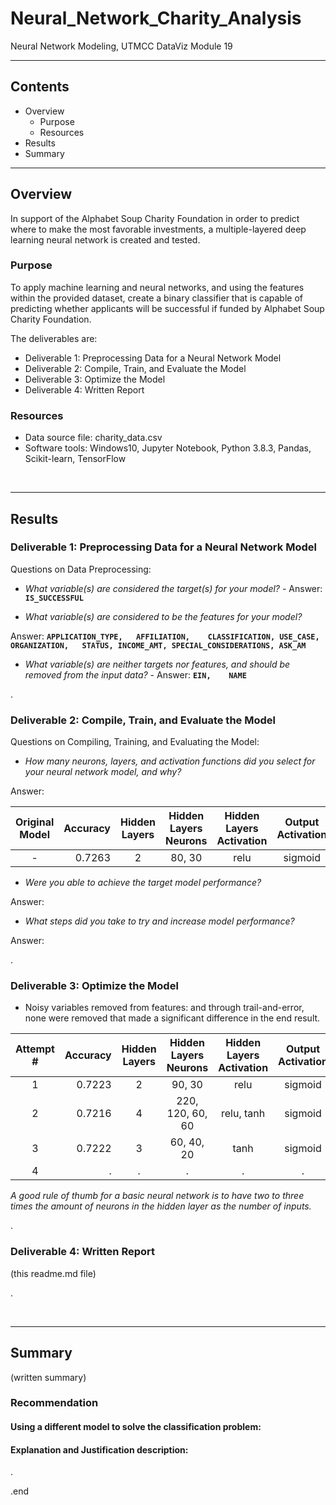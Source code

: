 # Neural_Network_Charity_Analysis
Neural Network Modeling, UTMCC DataViz Module 19

---

## Contents 
  * Overview
    - Purpose
    - Resources
  * Results
  * Summary
 

---  

## Overview 
  
  In support of the Alphabet Soup Charity Foundation in order to predict where to make the most favorable investments, a multiple-layered deep learning neural network is created and tested. 

   ### Purpose
   To apply machine learning and neural networks, and using the features within the provided dataset, create a binary classifier that is capable of predicting whether applicants will be successful if funded by Alphabet Soup Charity Foundation. 
  
   The deliverables are: 
   - Deliverable 1: Preprocessing Data for a Neural Network Model
   - Deliverable 2: Compile, Train, and Evaluate the Model
   - Deliverable 3: Optimize the Model
   - Deliverable 4: Written Report 
  
   
  
   ### Resources
  * Data source file: charity_data.csv
  * Software tools: Windows10, Jupyter Notebook, Python 3.8.3, Pandas, Scikit-learn, TensorFlow
  
<br>

--- 

## Results


### Deliverable 1: Preprocessing Data for a Neural Network Model



Questions on Data Preprocessing:

- *What variable(s) are considered the target(s) for your model?*  - Answer: **`IS_SUCCESSFUL`**

- *What variable(s) are considered to be the features for your model?*

 Answer: **`APPLICATION_TYPE,	AFFILIATION,	CLASSIFICATION,	USE_CASE,	ORGANIZATION,	STATUS,	INCOME_AMT,	SPECIAL_CONSIDERATIONS,	ASK_AM`**


- *What variable(s) are neither targets nor features, and should be removed from the input data?*  - Answer: **`EIN,	NAME`**

.

### Deliverable 2: Compile, Train, and Evaluate the Model



Questions on Compiling, Training, and Evaluating the Model:
- *How many neurons, layers, and activation functions did you select for your neural network model, and why?*

 Answer: 

| Original<br>Model | Accuracy | Hidden Layers | Hidden Layers Neurons |  Hidden Layers Activation | Output Activation | Optimizer | Epochs |
| :---: | ---: | :---: | :---: | :---: | :---: | :---: | :---: |
| - | 0.7263 | 2 | 80, 30 | relu | sigmoid | Adam | 50 |


- *Were you able to achieve the target model performance?*

 Answer: 


- *What steps did you take to try and increase model performance?*

 Answer: 



.

### Deliverable 3: Optimize the Model


- Noisy variables removed from features: and through trail-and-error, none were removed that made a significant difference in the end result. 


| Attempt # | Accuracy | Hidden Layers | Hidden Layers Neurons |  Hidden Layers Activation | Output Activation | Optimizer | Epochs |
| :---: | ---: | :---: | :---: | :---: | :---: | :---: | :---: |
| 1 | 0.7223 | 2 | 90, 30 | relu | sigmoid | Adam | 50 |
| 2 | 0.7216 | 4 | 220, 120, 60, 60 | relu, tanh | sigmoid | Adam | 300 |
| 3 | 0.7222 | 3 | 60, 40, 20 | tanh | sigmoid | Adam | 50 |
| 4 | . | . | . | . | . | . | . |



 *A good rule of thumb for a basic neural network is to have two to three times the amount of neurons in the hidden layer as the number of inputs.*


.

### Deliverable 4: Written Report 
   (this readme.md file)


.

<br>

---

## Summary
  (written summary)

### Recommendation 

#### Using a different model to solve the classification problem:


#### Explanation and Justification description:

.

.end

